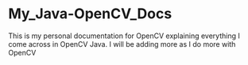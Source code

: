 # My_Java-OpenCV_Docs
This is my personal documentation for OpenCV explaining everything I come across in OpenCV Java. I will be adding more as I do more with OpenCV
